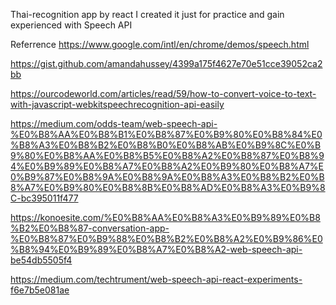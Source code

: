 Thai-recognition app by react
I created it just for practice and gain experienced with Speech API

Referrence
https://www.google.com/intl/en/chrome/demos/speech.html

https://gist.github.com/amandahussey/4399a175f4627e70e51cce39052ca2bb

https://ourcodeworld.com/articles/read/59/how-to-convert-voice-to-text-with-javascript-webkitspeechrecognition-api-easily

https://medium.com/odds-team/web-speech-api-%E0%B8%AA%E0%B8%B1%E0%B8%87%E0%B9%80%E0%B8%84%E0%B8%A3%E0%B8%B2%E0%B8%B0%E0%B8%AB%E0%B9%8C%E0%B9%80%E0%B8%AA%E0%B8%B5%E0%B8%A2%E0%B8%87%E0%B8%94%E0%B9%89%E0%B8%A7%E0%B8%A2%E0%B9%80%E0%B8%A7%E0%B9%87%E0%B8%9A%E0%B8%9A%E0%B8%A3%E0%B8%B2%E0%B8%A7%E0%B9%80%E0%B8%8B%E0%B8%AD%E0%B8%A3%E0%B9%8C-bc395011f477

https://konoesite.com/%E0%B8%AA%E0%B8%A3%E0%B9%89%E0%B8%B2%E0%B8%87-conversation-app-%E0%B8%87%E0%B9%88%E0%B8%B2%E0%B8%A2%E0%B9%86%E0%B8%94%E0%B9%89%E0%B8%A7%E0%B8%A2-web-speech-api-be54db5505f4

https://medium.com/techtrument/web-speech-api-react-experiments-f6e7b5e081ae
